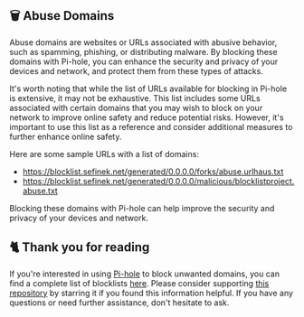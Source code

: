 <!-- [[> SEO
###### Title: 
###### Description: 
###### Tags: 
###### Canonical: /viewer/info/block/Abuse
]]> -->

## 🗑️ Abuse Domains
Abuse domains are websites or URLs associated with abusive behavior, such as spamming, phishing, or distributing malware.
By blocking these domains with Pi-hole, you can enhance the security and privacy of your devices and network, and protect them from these types of attacks.

It's worth noting that while the list of URLs available for blocking in Pi-hole is extensive, it may not be exhaustive.
This list includes some URLs associated with certain domains that you may wish to block on your network to improve online safety and reduce potential risks.
However, it's important to use this list as a reference and consider additional measures to further enhance online safety.

Here are some sample URLs with a list of domains:
- https://blocklist.sefinek.net/generated/0.0.0.0/forks/abuse.urlhaus.txt
- https://blocklist.sefinek.net/generated/0.0.0.0/malicious/blocklistproject.abuse.txt

Blocking these domains with Pi-hole can help improve the security and privacy of your devices and network.

## 🐈 Thank you for reading
If you're interested in using [Pi-hole](../What%20is%20Pi-hole.md) to block unwanted domains, you can find a complete list of blocklists [here](../../../lists/md/Pi-hole.md).
Please consider supporting [this repository](https://github.com/sefinek24/Sefinek-Blocklist-Collection) by starring it if you found this information helpful.
If you have any questions or need further assistance, don't hesitate to ask.